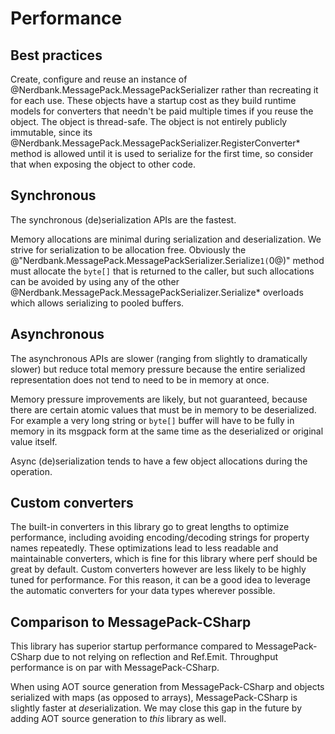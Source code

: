 # Performance

## Best practices

Create, configure and reuse an instance of @Nerdbank.MessagePack.MessagePackSerializer rather than recreating it for each use.
These objects have a startup cost as they build runtime models for converters that needn't be paid multiple times if you reuse the object.
The object is thread-safe.
The object is not entirely publicly immutable, since its @Nerdbank.MessagePack.MessagePackSerializer.RegisterConverter* method is allowed until it is used to serialize for the first time, so consider that when exposing the object to other code.

## Synchronous

The synchronous (de)serialization APIs are the fastest.

Memory allocations are minimal during serialization and deserialization.
We strive for serialization to be allocation free.
Obviously the @"Nerdbank.MessagePack.MessagePackSerializer.Serialize``1(``0@)" method must allocate the `byte[]` that is returned to the caller, but such allocations can be avoided by using any of the other @Nerdbank.MessagePack.MessagePackSerializer.Serialize* overloads which allows serializing to pooled buffers.

## Asynchronous

The asynchronous APIs are slower (ranging from slightly to dramatically slower) but reduce total memory pressure because the entire serialized representation does not tend to need to be in memory at once.

Memory pressure improvements are likely, but not guaranteed, because there are certain atomic values that must be in memory to be deserialized.
For example a very long string or `byte[]` buffer will have to be fully in memory in its msgpack form at the same time as the deserialized or original value itself.

Async (de)serialization tends to have a few object allocations during the operation.

## Custom converters

The built-in converters in this library go to great lengths to optimize performance, including avoiding encoding/decoding strings for property names repeatedly.
These optimizations lead to less readable and maintainable converters, which is fine for this library where perf should be great by default.
Custom converters however are less likely to be highly tuned for performance.
For this reason, it can be a good idea to leverage the automatic converters for your data types wherever possible.

## Comparison to MessagePack-CSharp

This library has superior startup performance compared to MessagePack-CSharp due to not relying on reflection and Ref.Emit.
Throughput performance is on par with MessagePack-CSharp.

When using AOT source generation from MessagePack-CSharp and objects serialized with maps (as opposed to arrays), MessagePack-CSharp is slightly faster at *de*serialization.
We may close this gap in the future by adding AOT source generation to *this* library as well.
